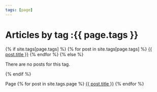 ```yaml
---
tags: [page]
---
```


<h1>Articles by tag :{{ page.tags }}</h1>
<div>
    {% if site.tags[page.tags] %}
        {% for post in site.tags[page.tags] %}
            <a href="{{ post.url }}/">{{ post.title }}</a>
        {% endfor %}
    {% else %}
        <p>There are no posts for this tag.</p>
    {% endif %}
</div>


Page
 {% for post in site.tags.page %}
            <a href="{{ post.url }}/">{{ post.title }}</a>
        {% endfor %}
